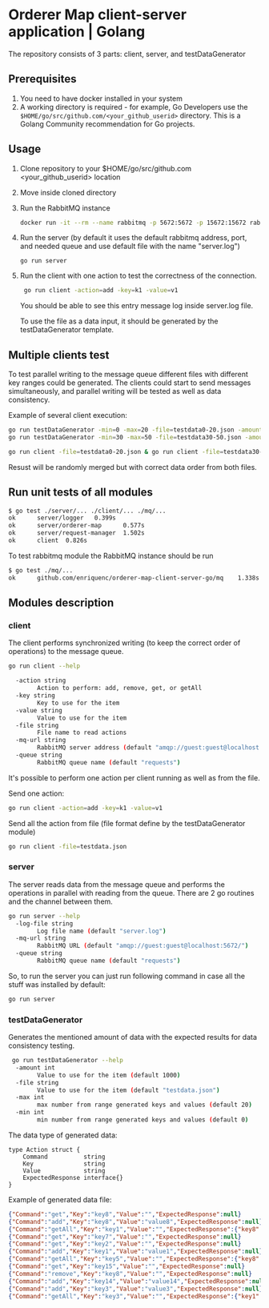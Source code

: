 # Orderer Map client-server application | Golang

The repository consists of 3 parts: client, server, and testDataGenerator

## Prerequisites
1. You need to have docker installed in your system
2. A working directory is required - for example, Go Developers use the ```$HOME/go/src/github.com/<your_github_userid>``` directory. This is a Golang Community recommendation for Go projects.
## Usage

1. Clone repository to your $HOME/go/src/github.com <your_github_userid> location
2. Move inside cloned directory
3. Run the RabbitMQ instance
   ```bash
   docker run -it --rm --name rabbitmq -p 5672:5672 -p 15672:15672 rabbitmq:3.11-management
   ```
4. Run the server (by default it uses the default rabbitmq address, port, and needed queue and use default file with the name "server.log")
   ```
   go run server
   ```
5. Run the client with one action to test the correctness of the connection.
   ```bash
    go run client -action=add -key=k1 -value=v1
   ```
   You should be able to see this entry message log inside server.log file.

   To use the file as a data input, it should be generated by the testDataGenerator template.

## Multiple clients test
To test parallel writing to the message queue different files with different key ranges could be generated. The clients could start to send messages simultaneously, and parallel writing will be tested as well as data consistency.

Example of several client execution:
```bash
go run testDataGenerator -min=0 -max=20 -file=testdata0-20.json -amount=10000
go run testDataGenerator -min=30 -max=50 -file=testdata30-50.json -amount=10000

go run client -file=testdata0-20.json & go run client -file=testdata30-50.json &
```
Resust will be randomly merged but with correct data order from both files.


## Run unit tests of all modules

```bash
$ go test ./server/... ./client/... ./mq/...
ok      server/logger   0.399s
ok      server/orderer-map      0.577s
ok      server/request-manager  1.502s
ok      client  0.826s
```

To test rabbitmq module the RabbitMQ instance should be run

```bash
$ go test ./mq/...
ok      github.com/enriquenc/orderer-map-client-server-go/mq    1.338s
```

## Modules description
### client
The client performs synchronized writing (to keep the correct order of operations) to the message queue.

```bash
go run client --help

  -action string
        Action to perform: add, remove, get, or getAll
  -key string
        Key to use for the item
  -value string
        Value to use for the item
  -file string
        File name to read actions
  -mq-url string
        RabbitMQ server address (default "amqp://guest:guest@localhost:5672/")
  -queue string
        RabbitMQ queue name (default "requests")

```

It's possible to perform one action per client running as well as from the file.

Send one action:
```bash
go run client -action=add -key=k1 -value=v1
```

Send all the action from file (file format define by the testDataGenerator module)
```bash
go run client -file=testdata.json
```

### server
The server reads data from the message queue and performs the operations in parallel with reading from the queue. There are 2 go routines and the channel between them.

```bash
go run server --help
  -log-file string
        Log file name (default "server.log")
  -mq-url string
        RabbitMQ URL (default "amqp://guest:guest@localhost:5672/")
  -queue string
        RabbitMQ queue name (default "requests")
```

So, to run the server you can just run following command in case all the stuff was installed by default:
```bash
go run server
```


### testDataGenerator
Generates the mentioned amount of data with the expected results for data consistency testing.

```bash
 go run testDataGenerator --help
  -amount int
        Value to use for the item (default 1000)
  -file string
        Value to use for the item (default "testdata.json")
  -max int
        max number from range generated keys and values (default 20)
  -min int
        min number from range generated keys and values (default 0)
```

The data type of generated data:
```golang
type Action struct {
	Command          string
	Key              string
	Value            string
	ExpectedResponse interface{}
}
```

Example of generated data file:
```json
{"Command":"get","Key":"key8","Value":"","ExpectedResponse":null}
{"Command":"add","Key":"key8","Value":"value8","ExpectedResponse":null}
{"Command":"getAll","Key":"key1","Value":"","ExpectedResponse":{"key8":"value8"}}
{"Command":"get","Key":"key7","Value":"","ExpectedResponse":null}
{"Command":"get","Key":"key2","Value":"","ExpectedResponse":null}
{"Command":"add","Key":"key1","Value":"value1","ExpectedResponse":null}
{"Command":"getAll","Key":"key5","Value":"","ExpectedResponse":{"key8":"value8","key1":"value1"}}
{"Command":"get","Key":"key15","Value":"","ExpectedResponse":null}
{"Command":"remove","Key":"key8","Value":"","ExpectedResponse":null}
{"Command":"add","Key":"key14","Value":"value14","ExpectedResponse":null}
{"Command":"add","Key":"key3","Value":"value3","ExpectedResponse":null}
{"Command":"getAll","Key":"key3","Value":"","ExpectedResponse":{"key1":"value1","key14":"value14","key3":"value3"}}
```
